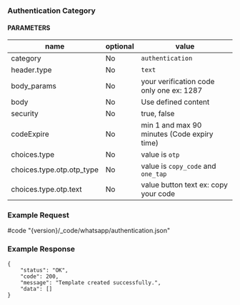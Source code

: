 ### Authentication Category

#### PARAMETERS

| name                      | optional | value                                       |
| ------------------------- | -------- | ------------------------------------------- |
| category                  | No       | `authentication`                            |
| header.type               | No       | `text`                                      |
| body_params               | No       | your verification code only one ex: 1287    |
| body                      | No       | Use defined content                         |
| security                  | No       | true, false                                 |
| codeExpire                | No       | min 1 and max 90 minutes (Code expiry time) |
| choices.type              | No       | value is `otp`                              |
| choices.type.otp.otp_type | No       | value is `copy_code` and `one_tap`          |
| choices.type.otp.text     | No       | value button text ex: copy your code        |

### Example Request

#code "{version}/_code/whatsapp/authentication.json"

### Example Response

```
{
    "status": "OK",
    "code": 200,
    "message": "Template created successfully.",
    "data": []
}
```
